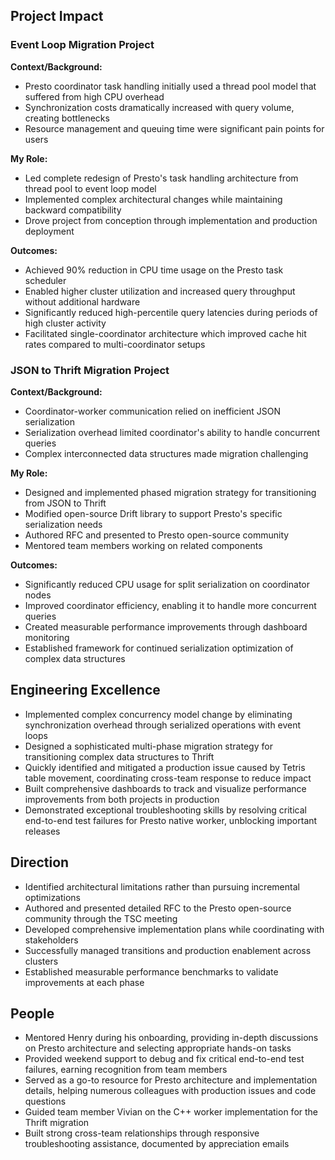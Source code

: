 ## Project Impact

### Event Loop Migration Project

**Context/Background:**

- Presto coordinator task handling initially used a thread pool model that suffered from high CPU overhead
- Synchronization costs dramatically increased with query volume, creating bottlenecks
- Resource management and queuing time were significant pain points for users

**My Role:**

- Led complete redesign of Presto's task handling architecture from thread pool to event loop model
- Implemented complex architectural changes while maintaining backward compatibility
- Drove project from conception through implementation and production deployment

**Outcomes:**

- Achieved 90% reduction in CPU time usage on the Presto task scheduler
- Enabled higher cluster utilization and increased query throughput without additional hardware
- Significantly reduced high-percentile query latencies during periods of high cluster activity
- Facilitated single-coordinator architecture which improved cache hit rates compared to multi-coordinator setups

### JSON to Thrift Migration Project

**Context/Background:**

- Coordinator-worker communication relied on inefficient JSON serialization
- Serialization overhead limited coordinator's ability to handle concurrent queries
- Complex interconnected data structures made migration challenging

**My Role:**

- Designed and implemented phased migration strategy for transitioning from JSON to Thrift
- Modified open-source Drift library to support Presto's specific serialization needs
- Authored RFC and presented to Presto open-source community
- Mentored team members working on related components

**Outcomes:**

- Significantly reduced CPU usage for split serialization on coordinator nodes
- Improved coordinator efficiency, enabling it to handle more concurrent queries
- Created measurable performance improvements through dashboard monitoring
- Established framework for continued serialization optimization of complex data structures

## Engineering Excellence

- Implemented complex concurrency model change by eliminating synchronization overhead through serialized operations
  with event loops
- Designed a sophisticated multi-phase migration strategy for transitioning complex data structures to Thrift
- Quickly identified and mitigated a production issue caused by Tetris table movement, coordinating cross-team response
  to reduce impact
- Built comprehensive dashboards to track and visualize performance improvements from both projects in production
- Demonstrated exceptional troubleshooting skills by resolving critical end-to-end test failures for Presto native
  worker, unblocking important releases

## Direction

- Identified architectural limitations rather than pursuing incremental optimizations
- Authored and presented detailed RFC to the Presto open-source community through the TSC meeting
- Developed comprehensive implementation plans while coordinating with stakeholders
- Successfully managed transitions and production enablement across clusters
- Established measurable performance benchmarks to validate improvements at each phase

## People

- Mentored Henry during his onboarding, providing in-depth discussions on Presto architecture and selecting appropriate
  hands-on tasks
- Provided weekend support to debug and fix critical end-to-end test failures, earning recognition from team members
- Served as a go-to resource for Presto architecture and implementation details, helping numerous colleagues with
  production issues and code questions
- Guided team member Vivian on the C++ worker implementation for the Thrift migration
- Built strong cross-team relationships through responsive troubleshooting assistance, documented by appreciation emails